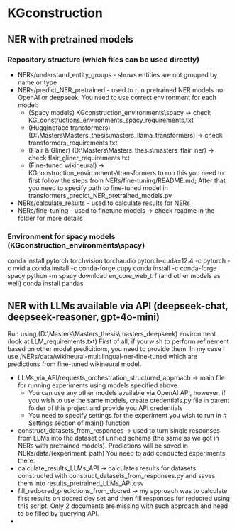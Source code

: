 # KGconstruction

## NER with pretrained models

### Repository structure (which files can be used directly)

- NERs/understand_entity_groups - shows entities are not grouped by name or type
- NERs/predict_NER_pretrained - used to run pretrained NER models no OpenAI or deepseek. You need to use
  correct environment for each model:
    - (Spacy models) KGconstruction_environments\spacy -> check KG_constructions_environments_spacy_requirements.txt
    - (Huggingface transformers) (D:\Masters\Masters_thesis\masters_llama_transformers) -> check
      transformers_requirements.txt
    - (Flair & Gliner) (D:\Masters\Masters_thesis\masters_flair_ner) -> check flair_gliner_requirements.txt
    - (Fine-tuned wikineural) -> KGconstruction_environments\transformers to run this you need to first follow the steps
      from NERs/fine-tuning/README.md; After that you need to specify path to fine-tuned model in
      transformers_predict_NER_pretrained_models.py
- NERs/calculate_results - used to calculate results for NERs
- NERs/fine-tuning - used to finetune models -> check readme in the folder for more details

### Environment for spacy models (KGconstruction_environments\spacy)

conda install pytorch torchvision torchaudio pytorch-cuda=12.4 -c pytorch -c nvidia
conda install -c conda-forge cupy
conda install -c conda-forge spacy
python -m spacy download en_core_web_trf (and other models as well)
conda install pandas

## NER with LLMs available via API (deepseek-chat, deepseek-reasoner, gpt-4o-mini)

Run using (D:\Masters\Masters_thesis\masters_deepseek) environment (look at LLM_requirements.txt)
First of all, if you wish to perform refinement based on other model predicitions, you need to provide them. In my case
I use /NERs/data/wikineural-multilingual-ner-fine-tuned
which are predictions from fine-tuned wikineural model.

- LLMs_via_API/requests_orchestration_structured_approach -> main file for running experiments using models specified
  above.
    - You can use any other models available via OpenAI API, however, if you wish to use the same models, create
      credentials.py file in parent folder of this project and provide you API credentials
    - You need to specify settings for the experiment you wish to run in # Settings section of main() function
- construct_datasets_from_responses -> used to turn single responses from LLMs into the dataset of unified schema (the
  same as we got in NERs with pretrained models). Predictions will be saved in NERs/data/(experiment_path) You need to
  add conducted experiments there.
- calculate_results_LLMs_API -> calculates results for datasets constructed with construct_datasets_from_responses.py
  and saves them into results_pretrained_LLMs_API.csv
- fill_redocred_predictions_from_docred -> my approach was to calculate first results on docred dev set and then fill
  responses for redocred using this script. Only 2 documents are missing with such approach and need to be filled by
  querying API.
- 

